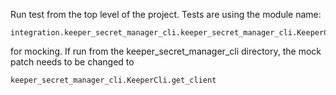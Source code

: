 Run test from the top level of the project. Tests are using the module name:

    integration.keeper_secret_manager_cli.keeper_secret_manager_cli.KeeperCli.get_client

for mocking. If run from the keeper_secret_manager_cli directory, the mock patch needs to be changed to

    keeper_secret_manager_cli.KeeperCli.get_client